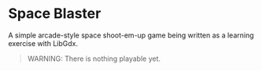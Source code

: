 # Space Blaster

A simple arcade-style space shoot-em-up game being written as a learning exercise with LibGdx.

> WARNING: There is nothing playable yet.

